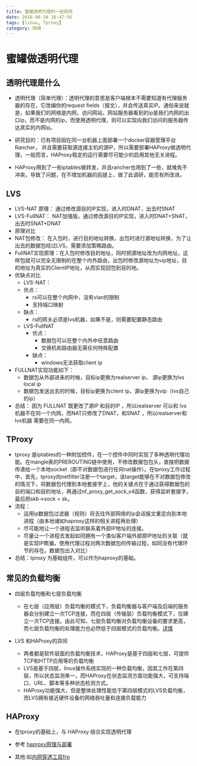```yaml
---
title: 蜜罐透明代理的一些研究
date: 2018-06-30 16:47:56
tags: [linux, Tproxy]
category: 网络
---
```


# 蜜罐做透明代理



## 透明代理是什么

* 透明代理（简单代理）：透明代理的意思是客户端根本不需要知道有代理服务器的存在，它改编你的request fields（报文），并会传送真实IP。通俗来说就是，如果我们的网络是内网，访问网站，网站服务器看到的ip是我们内网的出口ip，而不是内网的ip，而使用透明代理，则可以实现向我们访问的服务器传达真实的内网ip。

* 研究目的：已有项目因在同一台机器上面部署一个docker容器管理平台Rancher， 并且需要获取源连接主机的源IP，所以需要部署HAProxy做透明代理，一般而言，HAProxy稳定的运行需要尽可能少的启用其他无关进程。
* HAProxy用到了一些iptables做转发，并且rancher也用到了一些，就难免不冲突，导致了问题，在不增加机器的前提上，做了此调研，能否有所改进。

##  LVS

* LVS-NAT 原理： 通过修改源目的IP实现，进入时DNAT，出去时SNAT
* LVS-FullNAT： NAT加强版，通过修改源目的IP实现，进入时DNAT+SNAT，出去时SNAT+DNAT
* 原理对比
* NAT包修改： 在入包时，进行目的地址转换，出包时进行源地址转换，为了让出去的数据包经过LVS，需要添加策略路由。
* FullNAT实现原理：在入包时修改目的地址，同时把源地址改为内网地址，这样包就可以完全无限制的在整个内外路由，出包时修改源地址为vip地址，目的地址为真实的ClientIP地址，从而实现回包到目的地。
* 优缺点对比
  * LVS-NAT： 
  * 优点：
    * rs可以在整个内网中，没有vlan的限制
    * 支持端口映射
  * 缺点：
    * rs的网关必须是lvs机器，如果不是，则需要配置静态路由
  * LVS-FullNAT
    * 优点：
      * 数据包可以在整个内外中任意路由
      * 交换机和路由器无需任何特殊配置
    * 缺点：
      * windows无法获取client ip
* FULLNAT实现功能如下：
  * 数据包从外部进来的时候，目标ip更换为realserver ip， 源ip更换为lvs local ip
  * 数据包发送出去的时候，目标ip更换为client ip，源ip更换为vip（lvs自己的ip）
* 总结： 因为 FULLNAT 既更改了源IP 和目的IP ，所以realserver 可以和 lvs机器不在同一个内网，而NAT只修改了DNAT，和SNAT ，所以realserver和 lvs机器 需要在同一内网。



## TProxy

* tproxy 是iptables的一种附加控件，在一个控件中同时实现了多种透明代理功能。在mangle表的PREROUTING链中使用，不修改数据包包头，直接把数据传递给一个本地socket（即不对数据包进行任何nat操作）。在tproxy工作过程中，首先，tproxy向netfilter注册一个target，该target能够在不对数据包修改的情况下，将数据包代理到本地套接字上，他的关键点在于通过获得数据包的目的端口和目的地址，再通过nf_proxy_get_sock_v4函数，获得监听套接字，最后把skb->sock = sk。
* 流程：
  * 运用ip数据包过滤器（规则）将去往外部网络的ip会话报文重定向到本地进程（由本地诸如haproxy这样的相关进程再处理）
  * 尽可能地让一个进程去监听联系着外部IP地址的连接。
  * 尽量让一个进程去发起如同拥有一个类似客户端外部原IP地址的关联（就是实现IP欺骗，使用代理过程对两次数据包的传输过程，如同没有代理环节的存在。数据包出入对比）
* 总结：tproxy 为基础组件，可以作为haproxy的基础。





## 常见的负载均衡

* 四层负载均衡和七层负载均衡

  * 在七层（应用层）负载均衡的模式下，负载均衡器与客户端及后端的服务器会分别建立一次TCP连接，而在四层（传输层）负载均衡模式下，仅建立一次TCP连接。由此可知，七层负载均衡对负载均衡设备的要求更高，而七层负载均衡的处理能力也必然低于四层模式的负载均衡。[详情](https://www.cnblogs.com/skyflask/p/6970151.html)

* LVS 和HAProxy的异同

  * 两者都是软件层面的负载均衡技术，HAProxy是基于四层和七层，可提供TCP和HTTP应用等的负载均衡
  * LVS是基于四层，linux操作系统实现的一种负载均衡，因其工作在第四层，所以状态监测单一，而HAProxy在状态监测方面功能强大，可支持端口、URL、脚本等多种状态检测方式。
  * HAProxy功能强大，但是整体处理性能低于第四层模式的LVS负载均衡，而LVS拥有接近硬件设备的网络吞吐量和连接负载能力

  

## HAProxy

- 在tproxy的基础上，与 HAProxy 结合实现透明代理

- 参考 [haproxy原理与部署](http://blog.51cto.com/yjy724/1840795)

- 其他:如[内网穿透工具frp](https://github.com/fatedier/frp)

  

